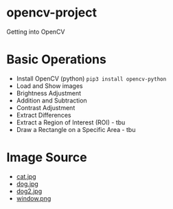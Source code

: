 # opencv-project
Getting into OpenCV

# Basic Operations
- Install OpenCV (python)
    `pip3 install opencv-python`
- Load and Show images
- Brightness Adjustment
- Addition and Subtraction
- Contrast Adjustment
- Extract Differences
- Extract a Region of Interest (ROI) - tbu
- Draw a Rectangle on a Specific Area - tbu

# Image Source
- [cat.jpg](https://ko.wikipedia.org/wiki/고양이아과)
- [dog.jpg](https://www.google.com/url?sa=i&url=https%3A%2F%2Fpixabay.com%2Fko%2Fimages%2Fsearch%2F%25ED%259D%2591%25EB%25B0%25B1%2F&psig=AOvVaw0HZAbaJdeQqww2bN_4mR3v&ust=1726454721290000&source=images&cd=vfe&opi=89978449&ved=0CBQQjRxqFwoTCJigt6-ExIgDFQAAAAAdAAAAABAE)
- [dog2.jpg](https://unsplash.com/ko/사진/들판에서-강아지의-흑백-사진-YdVkOJRCNWc)
- [window.png](https://stackoverflow.com/questions/27035672/cv-extract-differences-between-two-images)